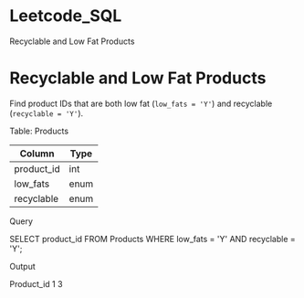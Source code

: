# Leetcode_SQL
Recyclable and Low Fat Products
# Recyclable and Low Fat Products

Find product IDs that are both low fat (`low_fats = 'Y'`) and recyclable (`recyclable = 'Y'`).

Table: Products

| Column      | Type  |
|-------------|-------|
| product_id  | int   |
| low_fats    | enum  |
| recyclable  | enum  |

 Query
 
SELECT product_id
FROM Products
WHERE low_fats = 'Y' AND recyclable = 'Y';

Output

Product_id
1
3
